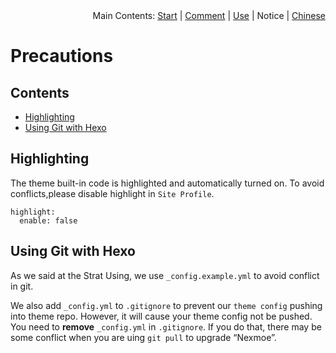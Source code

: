 <div align="right">Main Contents: <a title="Start" href="https://github.com/nexmoe/hexo-theme-nexmoe/blob/master/WIKI/en/start.md">Start</a> | <a title="Comment" href="https://github.com/nexmoe/hexo-theme-nexmoe/blob/master/WIKI/en/comment.md">Comment</a> | <a title="Use" href="https://github.com/nexmoe/hexo-theme-nexmoe/blob/master/WIKI/en/use.md">Use</a> | Notice | <a title="Chinese" href="https://github.com/nexmoe/hexo-theme-nexmoe/blob/master/WIKI/notice.md">Chinese</a></div>

# Precautions

## Contents

- [Highlighting](#Highlighting)
- [Using Git with Hexo](#Using%20Git%20with%20Hexo)

## Highlighting
The theme built-in code is highlighted and automatically turned on. To avoid conflicts,please disable highlight in `Site Profile`.
```
highlight:
  enable: false
```

## Using Git with Hexo
As we said at the Strat Using, we use `_config.example.yml` to avoid conflict in git.

We also add `_config.yml` to `.gitignore` to prevent our `theme config` pushing into theme repo. However, it will cause your theme config not be pushed. You need to **remove** `_config.yml` in `.gitignore`. If you do that, there may be some conflict when you are uing `git pull` to upgrade “Nexmoe”.